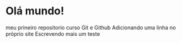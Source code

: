 # Olá mundo!
 meu prineiro repositorio curso Git e Github
Adicionando uma linha no próprio site
Escrevendo mais um teste
